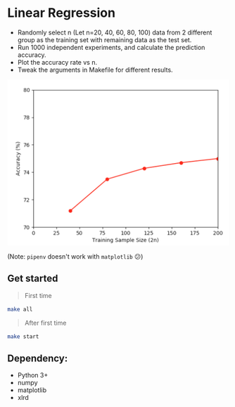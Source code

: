 # Linear Regression

- Randomly select n (Let n=20, 40, 60, 80, 100) data from 2 different group as the training set with remaining data as the test set.
- Run 1000 independent experiments, and calculate the prediction accuracy.
- Plot the accuracy rate vs n.
- Tweak the arguments in Makefile for different results.

![](./images/plot-zoomin.png)

(Note: `pipenv` doesn't work with `matplotlib` 😕)

## Get started

> First time

```bash
make all
```

> After first time

```bash
make start
```


## Dependency:

- Python 3+
- numpy
- matplotlib
- xlrd
